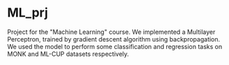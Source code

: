 # ML_prj
Project for the "Machine Learning" course. 
We implemented a Multilayer Perceptron, trained by gradient descent algorithm using backpropagation. We used the model to perform some classification and regression tasks on MONK and ML-CUP datasets respectively.
